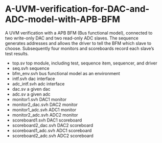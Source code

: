 # A-UVM-verification-for-DAC-and-ADC-model-with-APB-BFM
A UVM verification with a APB BFM (Bus functional model), connected to two write-only DAC and two read-only ADC slaves. The sequence generates addresses and allows the driver to tell the BFM which slave to choose. Subsequently four monitors and scoreboards record each slave’s test results.


- top.sv		top module, including test, sequence item, sequencer, and driver
- seq.svh		sequence
- bfm_env.svh		bus functional model as an environment
- intf.svh		dac interface
- adc_intf.svh		adc interface
- dac.sv		a given dac
- adc.sv		a given adc
- monitor1.svh		DAC1 monitor
- monitor2_dac.svh	DAC2 monitor
- monitor1_adc.svh	ADC1 monitor
- monitor2_adc.svh	ADC2 monitor
- scoreboard1.svh	DAC1 scoreboard
- scoreboard2_dac.svh	DAC2 scoreboard
- scoreboard1_adc.svh	ADC1 scoreboard
- scoreboard2_adc.svh	ADC2 scoreboard
